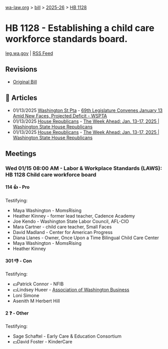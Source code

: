 [wa-law.org](/) > [bill](/bill/) > [2025-26](/bill/2025-26/) > [HB 1128](/bill/2025-26/hb/1128/)

# HB 1128 - Establishing a child care workforce standards board.
[leg.wa.gov](https://app.leg.wa.gov/billsummary?BillNumber=1128&Year=2025&Initiative=false) | [RSS Feed](./rss.xml)

## Revisions
* [Original Bill](1/)

## 📰 Articles
* 01/13/2025 [Washington St Pta](/org/washington_st_pta/) - [69th Legislature Convenes January 13 Amid New Faces, Projected Deficit - WSPTA](https://www.wastatepta.org/69th-legislature-convenes-january-13-amid-new-faces-projected-deficit/#:~:text=HB%201128)
* 01/13/2025 [House Republicans](/org/house_republicans/) - [The Week Ahead: Jan. 13-17, 2025 | Washington State House Republicans](http://houserepublicans.wa.gov/week/the-week-ahead-jan-13-17-2025/#:~:text=HB%201128)
* 01/13/2025 [House Republicans](/org/house_republicans/) - [The Week Ahead: Jan. 13-17, 2025 | Washington State House Republicans](https://houserepublicans.wa.gov/week/the-week-ahead-jan-13-17-2025/#:~:text=HB%201128)

## Meetings
### Wed 01/15 08:00 AM - Labor & Workplace Standards (LAWS): HB 1128 Child care workforce board
#### 114 👍 - Pro
Testifying:
* Maya Washington - MomsRising
* Heather Kinney - former lead teacher, Cadence Academy
* Joe Kendo - Washington State Labor Council, AFL-CIO
* Mara Cartner - child care teacher, Small Faces
* David Madland - Center for American Progress
* Diana Llanes - Owner, Once Upon a Time Bilingual Child Care Center
* Maya Washington - MomsRising
* Heather Kinney

#### 301 👎 - Con
Testifying:
* 💵Patrick Connor - NFIB
* 💵Lindsey Hueer - [Association of Washington Business](/org/association_of_washington_business/)
* Loni Simone
* Asenith M Herbert Hill

#### 2 ❓ - Other
Testifying:
* Sage Schaftel - Early Care & Education Consortium
* 💵David Foster - KinderCare

